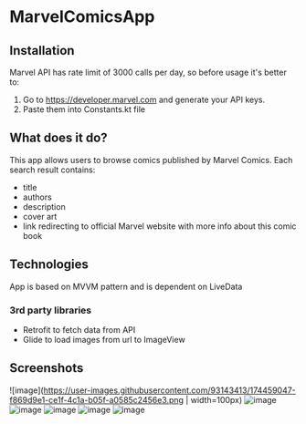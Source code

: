 # MarvelComicsApp

## Installation
Marvel API has rate limit of 3000 calls per day, so before usage it's better to:
1. Go to https://developer.marvel.com and generate your API keys.
2. Paste them into Constants.kt file

## What does it do?
This app allows users to browse comics published by Marvel Comics.
Each search result contains:
- title
- authors
- description
- cover art
- link redirecting to official Marvel website with more info about this comic book

## Technologies
App is based on MVVM pattern and is dependent on LiveData

### 3rd party libraries
- Retrofit to fetch data from API
- Glide to load images from url to ImageView

## Screenshots
![image](https://user-images.githubusercontent.com/93143413/174459047-f869d9e1-ce1f-4c1a-b05f-a0585c2456e3.png | width=100px)
![image](https://user-images.githubusercontent.com/93143413/174459059-bb485f3f-3204-402e-a00b-a7f8e1b3a69d.png)
![image](https://user-images.githubusercontent.com/93143413/174459090-52b6e71d-09ae-45b8-961c-fb144ac5225e.png)
![image](https://user-images.githubusercontent.com/93143413/174459101-90e961b2-9958-401e-a044-5003f53bf4a7.png)
![image](https://user-images.githubusercontent.com/93143413/174459108-08e9313d-f788-4c47-a5c7-6729f47c9936.png)
![image](https://user-images.githubusercontent.com/93143413/174459115-407d4a29-be38-4daa-8a34-b14f85c16227.png)




